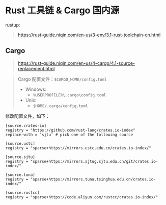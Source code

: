 # Rust 工具链 & Cargo 国内源

rustup:
> https://rust-guide.niqin.com/en-us/3-env/3.1-rust-toolchain-cn.html

## Cargo

> https://rust-guide.niqin.com/en-us/4-cargo/4.1-source-replacement.html

> Cargo 配置文件：`$CARGO_HOME/config.toml`
> - Windows:
>   - `%USERPROFILE%\.cargo\config.toml`
> - Unix:
>   - `$HOME/.cargo/config.toml`

修改配置文件，如下：

```config
[source.crates-io]
registry = "https://github.com/rust-lang/crates.io-index"
replace-with = 'sjtu' # pick one of the following source

[source.ustc]
registry = "sparse+https://mirrors.ustc.edu.cn/crates.io-index/"

[source.sjtu]
registry = "sparse+https://mirrors.sjtug.sjtu.edu.cn/git/crates.io-index/"

[source.tuna]
registry = "sparse+https://mirrors.tuna.tsinghua.edu.cn/crates.io-index/"

[source.rustcc]
registry = "sparse+https://code.aliyun.com/rustcc/crates.io-index/"
```
